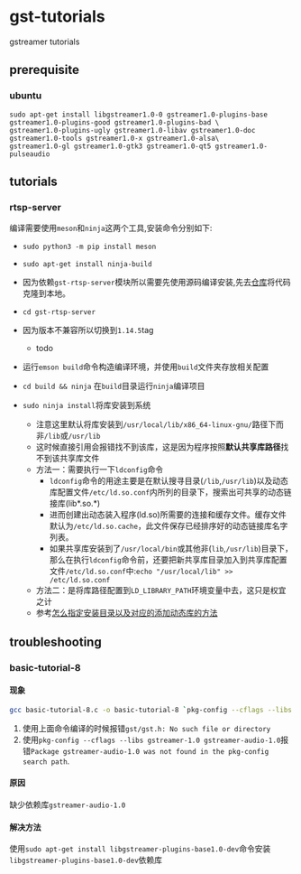 # gst-tutorials

gstreamer tutorials

## prerequisite

### ubuntu

```shell
sudo apt-get install libgstreamer1.0-0 gstreamer1.0-plugins-base gstreamer1.0-plugins-good gstreamer1.0-plugins-bad \
gstreamer1.0-plugins-ugly gstreamer1.0-libav gstreamer1.0-doc gstreamer1.0-tools gstreamer1.0-x gstreamer1.0-alsa\
gstreamer1.0-gl gstreamer1.0-gtk3 gstreamer1.0-qt5 gstreamer1.0-pulseaudio
```

## tutorials

### rtsp-server

编译需要使用`meson`和`ninja`这两个工具,安装命令分别如下:

- `sudo python3 -m pip install meson`
- `sudo apt-get install ninja-build`

- 因为依赖`gst-rtsp-server`模块所以需要先使用源码编译安装,先去[仓库](https://gitlab.freedesktop.org/gstreamer/gst-rtsp-server.git)将代码克隆到本地。
- `cd gst-rtsp-server`
- 因为版本不兼容所以切换到`1.14.5`tag
  - todo
- 运行`emson build`命令构造编译环境，并使用`build`文件夹存放相关配置
- `cd build && ninja` 在`build`目录运行`ninja`编译项目
- `sudo ninja install`将库安装到系统
  - 注意这里默认将库安装到`/usr/local/lib/x86_64-linux-gnu/`路径下而非`/lib`或`/usr/lib`
  - 这时候直接引用会报错找不到该库，这是因为程序按照**默认共享库路径**找不到该共享库文件
  - 方法一：需要执行一下`ldconfig`命令
    - `ldconfig`命令的用途主要是在默认搜寻目录(`/lib`,`/usr/lib`)以及动态库配置文件`/etc/ld.so.conf`内所列的目录下，搜索出可共享的动态链接库(lib*.so.*)
    - 进而创建出动态装入程序(ld.so)所需要的连接和缓存文件。缓存文件默认为`/etc/ld.so.cache`，此文件保存已经排序好的动态链接库名字列表。
    - 如果共享库安装到了`/usr/local/bin`或其他非(`lib`,`/usr/lib`)目录下，那么在执行`ldconfig`命令前，还要把新共享库目录加入到共享库配置文件`/etc/ld.so.conf`中:`echo "/usr/local/lib" >> /etc/ld.so.conf`
  - 方法二：是将库路径配置到`LD_LIBRARY_PATH`环境变量中去，这只是权宜之计
  - 参考[怎么指定安装目录以及对应的添加动态库的方法](https://www.cnblogs.com/zealousness/p/10643004.html)

## troubleshooting

### basic-tutorial-8

#### 现象

```bash
gcc basic-tutorial-8.c -o basic-tutorial-8 `pkg-config --cflags --libs gstreamer-1.0 gstreamer-audio-1.0`
```

1. 使用上面命令编译的时候报错`gst/gst.h: No such file or directory`
2. 使用`pkg-config --cflags --libs gstreamer-1.0 gstreamer-audio-1.0`报错`Package gstreamer-audio-1.0 was not found in the pkg-config search path`.

#### 原因

缺少依赖库`gstreamer-audio-1.0`

#### 解决方法

使用`sudo apt-get install libgstreamer-plugins-base1.0-dev`命令安装`libgstreamer-plugins-base1.0-dev`依赖库
